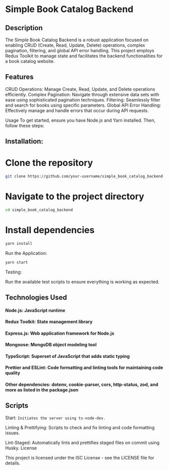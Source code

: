 # Simple Book Catalog Backend

## Description

The Simple Book Catalog Backend is a robust application focused on enabling CRUD (Create, Read, Update, Delete) operations, complex pagination, filtering, and global API error handling. This project employs Redux Toolkit to manage state and facilitates the backend functionalities for a book catalog website.

## Features

CRUD Operations: Manage Create, Read, Update, and Delete operations efficiently.
Complex Pagination: Navigate through extensive data sets with ease using sophisticated pagination techniques.
Filtering: Seamlessly filter and search for books using specific parameters.
Global API Error Handling: Effectively manage and handle errors that occur during API requests.

Usage
To get started, ensure you have Node.js and Yarn installed. Then, follow these steps:

## Installation:

# Clone the repository

```bash
git clone https://github.com/your-username/simple_book_catalog_backend.git
```

# Navigate to the project directory

```bash
cd simple_book_catalog_backend
```

# Install dependencies

```bash
yarn install
```

Run the Application:

```bash
yarn start
```

Testing:

Run the available test scripts to ensure everything is working as expected.

## Technologies Used

#### Node.js: JavaScript runtime

#### Redux Toolkit: State management library

#### Express.js: Web application framework for Node.js

#### Mongoose: MongoDB object modeling tool

#### TypeScript: Superset of JavaScript that adds static typing

#### Prettier and ESLint: Code formatting and linting tools for maintaining code quality

#### Other dependencies: dotenv, cookie-parser, cors, http-status, zod, and more as listed in the package.json

## Scripts

Start: `Initiates the server using ts-node-dev.`

Linting & Prettifying: Scripts to check and fix
linting and code formatting issues.

Lint-Staged: Automatically lints and prettifies staged files on commit using Husky.
License

This project is licensed under the ISC License - see the LICENSE file for details.
